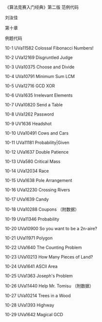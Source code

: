 ﻿《算法竞赛入门经典》第二版 范例代码

刘汝佳

第十章

例题代码

10-1 UVa11582 Colossal Fibonacci Numbers!

10-2 UVa12169 Disgruntled Judge

10-3 UVa10375 Choose and Divide

10-4 UVa10791 Minimum Sum LCM

10-5 UVa12716 GCD XOR

10-6 UVa1635 Irrelevant Elements

10-7 UVa10820 Send a Table

10-8 UVa1262 Password

10-9 UV1636 Headshot

10-10 UVa10491 Cows and Cars

10-11 UVa11181 Probability|Given

10-12 UVa1637 Double Patience

10-13 UVa580 Critical Mass

10-14 UVa12034 Race

10-15 UVa1638 Pole Arrangement

10-16 UVa12230 Crossing Rivers

10-17 UVa1639 Candy

10-18 UVa10288 Coupons （附数据）

10-19 UVa11346 Probability

10-20 UVa10900 So you want to be a 2n-aire?

10-21 UVa11971 Polygon

10-22 UVa1640 The Counting Problem

10-23 UVa10213 How Many Pieces of Land?

10-24 UVa1641 ASCII Area

10-25 UVa1363 Joseph's Problem

10-26 UVa11440 Help Mr. Tomisu （附数据）

10-27 UVa10214 Trees in a Wood

10-28 UVa1393 Highway

10-29 UVa1642 Magical GCD
